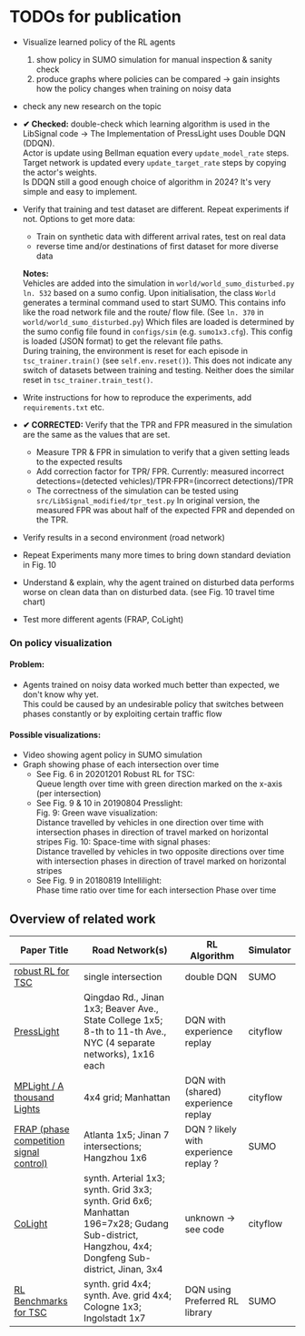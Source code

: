 
# TODOs for publication

- Visualize learned policy of the RL agents
    1. show policy in SUMO simulation for manual inspection & sanity check
    2. produce graphs where policies can be compared -> gain insights how the policy changes when training on noisy data

- check any new research on the topic

- **✔ Checked:** double-check which learning algorithm is used in the LibSignal code
  -> The Implementation of PressLight uses Double DQN (DDQN).  
  Actor is update using Bellman equation every `update_model_rate` steps.  
  Target network is updated every `update_target_rate` steps by copying the actor's weights.  
  Is DDQN still a good enough choice of algorithm in 2024? It's very simple and easy to implement.

- Verify that training and test dataset are different. Repeat experiments if not.
Options to get more data:
    - Train on synthetic data with different arrival rates, test on real data
    - reverse time and/or destinations of first dataset for more diverse data
  
  **Notes:**  
  Vehicles are added into the simulation in `world/world_sumo_disturbed.py` `ln. 532` based on a sumo config.
  Upon initialisation, the class `World` generates a terminal command used to start SUMO. This contains info like the road network file and the route/ flow file. (See `ln. 370` in `world/world_sumo_disturbed.py`) Which files are loaded is determined by the sumo config file found in `configs/sim` (e.g. `sumo1x3.cfg`). This config is loaded (JSON format) to get the relevant file paths.  
  During training, the environment is reset for each episode in `tsc_trainer.train()` (see `self.env.reset()`). This does not indicate any switch of datasets between training and testing. Neither does the similar reset in `tsc_trainer.train_test()`.


- Write instructions for how to reproduce the experiments, add `requirements.txt` etc.

- **✔ CORRECTED:** Verify that the TPR and FPR measured in the simulation are the same as the values that are set.
    - Measure TPR & FPR in simulation to verify that a given setting leads to the expected results
    - Add correction factor for TPR/ FPR. Currently:
    measured incorrect detections=(detected vehicles)/TPR⋅FPR=(incorrect detections)/TPR  
    - The correctness of the simulation can be tested using `src/LibSignal_modified/tpr_test.py`
  In original version, the measured FPR was about half of the expected FPR and depended on the TPR.

- Verify results in a second environment (road network)

- Repeat Experiments many more times to bring down standard deviation in Fig. 10 

- Understand & explain, why the agent trained on disturbed data performs worse on clean data than on disturbed data. (see Fig. 10 travel time chart)

- Test more different agents (FRAP, CoLight)


### On policy visualization

#### Problem:
- Agents trained on noisy data worked much better than expected, we don't know why yet.  
   This could be caused by an undesirable policy that switches between phases constantly or by exploiting certain traffic flow 
    
#### Possible visualizations:
- Video showing agent policy in SUMO simulation
- Graph showing phase of each intersection over time
   - See Fig. 6 in 20201201 Robust RL for TSC:  
      Queue length over time with green direction marked on the x-axis (per intersection)
   - See Fig. 9 & 10 in 20190804 Presslight:  
      Fig. 9: Green wave visualization:  
        Distance travelled by vehicles in one direction over time with intersection phases in direction of travel marked on horizontal stripes
    Fig. 10: Space-time with signal phases:  
    Distance travelled by vehicles in two opposite directions over time with intersection phases in direction of travel marked on horizontal stripes
   - See Fig. 9 in 20180819 Intellilight:  
    Phase time ratio over time for each intersection
Phase over time

## Overview of related work

| Paper Title | Road Network(s) | RL Algorithm | Simulator |
|-------------|-----------------|--------------|-----------|
| [robust RL for TSC](https://doi.org/10.1007/s42421-020-00029-6) | single intersection | double DQN | SUMO |
| [PressLight](https://doi.org/10.1145/3292500.3330949) | Qingdao Rd., Jinan 1x3;  Beaver Ave., State College 1x5;  8-th to 11-th Ave., NYC (4 separate networks), 1x16 each | DQN with  experience replay | cityflow |
| [MPLight /  A thousand Lights](https://doi.org/10.1609/aaai.v34i04.5744) | 4x4 grid;  Manhattan | DQN with (shared)  experience replay | cityflow |
| [FRAP (phase   competition   signal control)](https://doi.org/10.1145/3357384.3357900) | Atlanta 1x5;  Jinan 7 intersections;  Hangzhou 1x6 | DQN  ? likely with   experience replay ? | SUMO |
| [CoLight](https://doi.org/10.1145/3357384.3357902) | synth. Arterial 1x3;  synth. Grid 3x3;  synth. Grid 6x6;  Manhattan 196=7x28;  Gudang Sub-district, Hangzhou, 4x4;  Dongfeng Sub-district, Jinan, 3x4 | unknown -> see code | cityflow |
| [RL Benchmarks for TSC](https://datasets-benchmarks-proceedings.neurips.cc/paper/2021/hash/f0935e4cd5920aa6c7c996a5ee53a70f-Abstract-round1.html) | synth. grid 4x4;  synth. Ave. grid 4x4;  Cologne 1x3;  Ingolstadt 1x7 | DQN using Preferred RL library | SUMO |
